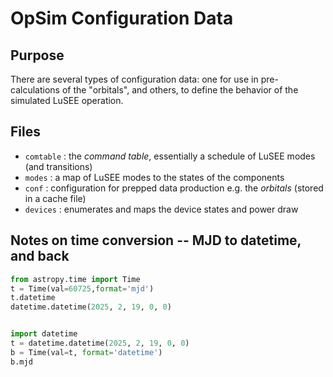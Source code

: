 # OpSim Configuration Data

## Purpose

There are several types of configuration data: one for use in pre-calculations of the "orbitals",
and others, to define the behavior of the simulated LuSEE operation.

## Files

* `comtable` : the _command table_, essentially a schedule of LuSEE modes (and transitions)
* `modes` : a map of LuSEE modes to the states of the components
* `conf` : configuration for prepped data production e.g. the _orbitals_ (stored in a cache file)
* `devices` : enumerates and maps the device states and power draw


## Notes on time conversion -- MJD to datetime, and back

```python
from astropy.time import Time
t = Time(val=60725,format='mjd')
t.datetime
datetime.datetime(2025, 2, 19, 0, 0)


import datetime
t = datetime.datetime(2025, 2, 19, 0, 0)
b = Time(val=t, format='datetime')
b.mjd
```

